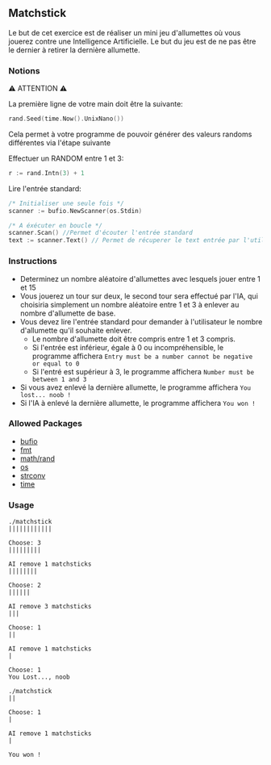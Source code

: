 ## Matchstick

Le but de cet exercice est de réaliser un mini jeu d'allumettes où vous jouerez contre une Intelligence Artificielle. Le but du jeu est de ne pas être le dernier à retirer la dernière allumette.

### Notions

⚠️ ATTENTION ⚠️

La première ligne de votre main doit être la suivante:
``` Go
rand.Seed(time.Now().UnixNano())
``` 
Cela permet à votre programme de pouvoir générer des valeurs randoms différentes via l'étape suivante

Effectuer un RANDOM entre 1 et 3: 
``` Go
r := rand.Intn(3) + 1
```

Lire l'entrée standard:
``` Go
/* Initialiser une seule fois */
scanner := bufio.NewScanner(os.Stdin)

/* A éxécuter en boucle */
scanner.Scan() //Permet d'écouter l'entrée standard
text := scanner.Text() // Permet de récuperer le text entrée par l'utilisateur
```

### Instructions

- Determinez un nombre aléatoire d'allumettes avec lesquels jouer entre 1 et 15
- Vous jouerez un tour sur deux, le second tour sera effectué par l'IA, qui choisiria simplement un nombre aléatoire entre 1 et 3 à enlever au nombre d'allumette de base.
- Vous devez lire l'entrée standard pour demander à l'utilisateur le nombre d'allumette qu'il souhaite enlever.
    - Le nombre d'allumette doit être compris entre 1 et 3 compris.
    - Si l'entrée est inférieur, égale à 0 ou incompréhensible, le programme affichera `Entry must be a number cannot be negative or equal to 0` 
    - Si l'entré est supérieur à 3, le programme affichera `Number must be between 1 and 3`
- Si vous avez enlevé la dernière allumette, le programme affichera `You lost... noob !`
- Si l'IA à enlevé la dernière allumette, le programme affichera `You won !`

### Allowed Packages

 - [bufio](https://pkg.go.dev/bufio)
 - [fmt](https://pkg.go.dev/fmt)
 - [math/rand](https://pkg.go.dev/math/rand)
 - [os](https://pkg.go.dev/os)
 - [strconv](https://pkg.go.dev/strconv)
 - [time](https://pkg.go.dev/time)

### Usage

```
./matchstick
||||||||||||

Choose: 3
|||||||||

AI remove 1 matchsticks
||||||||

Choose: 2
||||||

AI remove 3 matchsticks
|||

Choose: 1
||

AI remove 1 matchsticks
|

Choose: 1
You Lost..., noob

```

```
./matchstick
||

Choose: 1
|

AI remove 1 matchsticks
|

You won !

```
